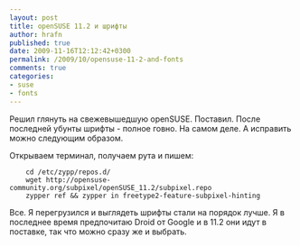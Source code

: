```yaml
---
layout: post
title: openSUSE 11.2 и шрифты
author: hrafn
published: true
date: 2009-11-16T12:12:42+0300
permalink: /2009/10/opensuse-11-2-and-fonts
comments: true
categories:
- suse
- fonts
---
```


Решил глянуть на свежевышедшую openSUSE. Поставил. После последней убунты
шрифты - полное говно. На самом деле. А исправить можно следующим образом.

Открываем терминал, получаем рута и пишем:

		cd /etc/zypp/repos.d/
		wget http://opensuse-community.org/subpixel/openSUSE_11.2/subpixel.repo
		zypper ref && zypper in freetype2-feature-subpixel-hinting

Все. Я перегрузился и выглядеть шрифты стали на порядок лучше. Я в последнее
время предпочитаю Droid от Google и в 11.2 они идут в поставке, так что можно
сразу же и выбрать.

